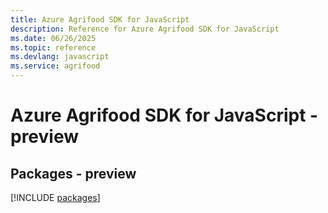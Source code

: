 ```yaml
---
title: Azure Agrifood SDK for JavaScript
description: Reference for Azure Agrifood SDK for JavaScript
ms.date: 06/26/2025
ms.topic: reference
ms.devlang: javascript
ms.service: agrifood
---
```

# Azure Agrifood SDK for JavaScript - preview
## Packages - preview
[!INCLUDE [packages](agrifood-index.md)]
